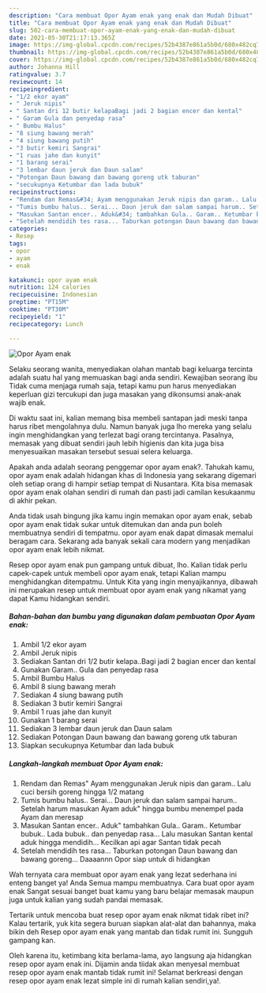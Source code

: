 ```yaml
---
description: "Cara membuat Opor Ayam enak yang enak dan Mudah Dibuat"
title: "Cara membuat Opor Ayam enak yang enak dan Mudah Dibuat"
slug: 502-cara-membuat-opor-ayam-enak-yang-enak-dan-mudah-dibuat
date: 2021-05-30T21:17:13.365Z
image: https://img-global.cpcdn.com/recipes/52b4387e861a5b0d/680x482cq70/opor-ayam-enak-foto-resep-utama.jpg
thumbnail: https://img-global.cpcdn.com/recipes/52b4387e861a5b0d/680x482cq70/opor-ayam-enak-foto-resep-utama.jpg
cover: https://img-global.cpcdn.com/recipes/52b4387e861a5b0d/680x482cq70/opor-ayam-enak-foto-resep-utama.jpg
author: Johanna Hill
ratingvalue: 3.7
reviewcount: 14
recipeingredient:
- "1/2 ekor ayam"
- " Jeruk nipis"
- " Santan dri 12 butir kelapaBagi jadi 2 bagian encer dan kental"
- " Garam Gula dan penyedap rasa"
- " Bumbu Halus"
- "8 siung bawang merah"
- "4 siung bawang putih"
- "3 butir kemiri Sangrai"
- "1 ruas jahe dan kunyit"
- "1 barang serai"
- "3 lembar daun jeruk dan Daun salam"
- "Potongan Daun bawang dan bawang goreng utk taburan"
- "secukupnya Ketumbar dan lada bubuk"
recipeinstructions:
- "Rendam dan Remas&#34; Ayam menggunakan Jeruk nipis dan garam.. Lalu cuci bersih goreng hingga 1/2 matang"
- "Tumis bumbu halus.. Serai... Daun jeruk dan salam sampai harum.. Setelah harum masukan Ayam aduk&#34; hingga bumbu menempel pada Ayam dan meresap"
- "Masukan Santan encer.. Aduk&#34; tambahkan Gula.. Garam.. Ketumbar bubuk.. Lada bubuk.. dan penyedap rasa... Lalu masukan Santan kental aduk hingga mendidih... Kecilkan api agar Santan tidak pecah"
- "Setelah mendidih tes rasa... Taburkan potongan Daun bawang dan bawang goreng... Daaaannn Opor siap untuk di hidangkan"
categories:
- Resep
tags:
- opor
- ayam
- enak

katakunci: opor ayam enak 
nutrition: 124 calories
recipecuisine: Indonesian
preptime: "PT15M"
cooktime: "PT30M"
recipeyield: "1"
recipecategory: Lunch

---
```



![Opor Ayam enak](https://img-global.cpcdn.com/recipes/52b4387e861a5b0d/680x482cq70/opor-ayam-enak-foto-resep-utama.jpg)

Selaku seorang wanita, menyediakan olahan mantab bagi keluarga tercinta adalah suatu hal yang memuaskan bagi anda sendiri. Kewajiban seorang ibu Tidak cuma menjaga rumah saja, tetapi kamu pun harus menyediakan keperluan gizi tercukupi dan juga masakan yang dikonsumsi anak-anak wajib enak.

Di waktu  saat ini, kalian memang bisa membeli santapan jadi meski tanpa harus ribet mengolahnya dulu. Namun banyak juga lho mereka yang selalu ingin menghidangkan yang terlezat bagi orang tercintanya. Pasalnya, memasak yang dibuat sendiri jauh lebih higienis dan kita juga bisa menyesuaikan masakan tersebut sesuai selera keluarga. 



Apakah anda adalah seorang penggemar opor ayam enak?. Tahukah kamu, opor ayam enak adalah hidangan khas di Indonesia yang sekarang digemari oleh setiap orang di hampir setiap tempat di Nusantara. Kita bisa memasak opor ayam enak olahan sendiri di rumah dan pasti jadi camilan kesukaanmu di akhir pekan.

Anda tidak usah bingung jika kamu ingin memakan opor ayam enak, sebab opor ayam enak tidak sukar untuk ditemukan dan anda pun boleh membuatnya sendiri di tempatmu. opor ayam enak dapat dimasak memalui beragam cara. Sekarang ada banyak sekali cara modern yang menjadikan opor ayam enak lebih nikmat.

Resep opor ayam enak pun gampang untuk dibuat, lho. Kalian tidak perlu capek-capek untuk membeli opor ayam enak, tetapi Kalian mampu menghidangkan ditempatmu. Untuk Kita yang ingin menyajikannya, dibawah ini merupakan resep untuk membuat opor ayam enak yang nikamat yang dapat Kamu hidangkan sendiri.

<!--inarticleads1-->

##### Bahan-bahan dan bumbu yang digunakan dalam pembuatan Opor Ayam enak:

1. Ambil 1/2 ekor ayam
1. Ambil  Jeruk nipis
1. Sediakan  Santan dri 1/2 butir kelapa..Bagi jadi 2 bagian encer dan kental
1. Gunakan  Garam.. Gula dan penyedap rasa
1. Ambil  Bumbu Halus
1. Ambil 8 siung bawang merah
1. Sediakan 4 siung bawang putih
1. Sediakan 3 butir kemiri Sangrai
1. Ambil 1 ruas jahe dan kunyit
1. Gunakan 1 barang serai
1. Sediakan 3 lembar daun jeruk dan Daun salam
1. Sediakan Potongan Daun bawang dan bawang goreng utk taburan
1. Siapkan secukupnya Ketumbar dan lada bubuk




<!--inarticleads2-->

##### Langkah-langkah membuat Opor Ayam enak:

1. Rendam dan Remas&#34; Ayam menggunakan Jeruk nipis dan garam.. Lalu cuci bersih goreng hingga 1/2 matang
1. Tumis bumbu halus.. Serai... Daun jeruk dan salam sampai harum.. Setelah harum masukan Ayam aduk&#34; hingga bumbu menempel pada Ayam dan meresap
1. Masukan Santan encer.. Aduk&#34; tambahkan Gula.. Garam.. Ketumbar bubuk.. Lada bubuk.. dan penyedap rasa... Lalu masukan Santan kental aduk hingga mendidih... Kecilkan api agar Santan tidak pecah
1. Setelah mendidih tes rasa... Taburkan potongan Daun bawang dan bawang goreng... Daaaannn Opor siap untuk di hidangkan




Wah ternyata cara membuat opor ayam enak yang lezat sederhana ini enteng banget ya! Anda Semua mampu membuatnya. Cara buat opor ayam enak Sangat sesuai banget buat kamu yang baru belajar memasak maupun juga untuk kalian yang sudah pandai memasak.

Tertarik untuk mencoba buat resep opor ayam enak nikmat tidak ribet ini? Kalau tertarik, yuk kita segera buruan siapkan alat-alat dan bahannya, maka bikin deh Resep opor ayam enak yang mantab dan tidak rumit ini. Sungguh gampang kan. 

Oleh karena itu, ketimbang kita berlama-lama, ayo langsung aja hidangkan resep opor ayam enak ini. Dijamin anda tiidak akan menyesal membuat resep opor ayam enak mantab tidak rumit ini! Selamat berkreasi dengan resep opor ayam enak lezat simple ini di rumah kalian sendiri,ya!.

